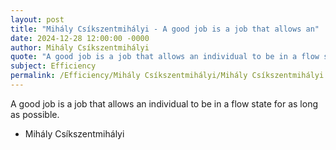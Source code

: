 ```yaml
---
layout: post
title: "Mihály Csíkszentmihályi - A good job is a job that allows an"
date: 2024-12-28 12:00:00 -0000
author: Mihály Csíkszentmihályi
quote: "A good job is a job that allows an individual to be in a flow state for as long as possible."
subject: Efficiency
permalink: /Efficiency/Mihály Csíkszentmihályi/Mihály Csíkszentmihályi - A good job is a job that allows an
---
```


A good job is a job that allows an individual to be in a flow state for as long as possible.

- Mihály Csíkszentmihályi
